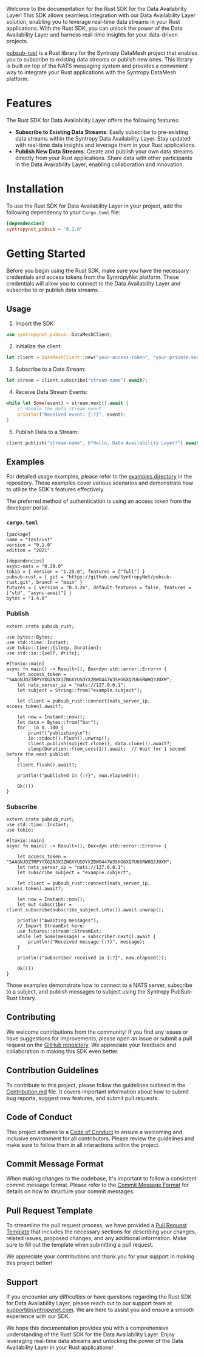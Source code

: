 Welcome to the documentation for the Rust SDK for the Data Availability Layer! This SDK allows seamless integration with our Data Availability Layer solution, enabling you to leverage real-time data streams in your Rust applications. With the Rust SDK, you can unlock the power of the Data Availability Layer and harness real-time insights for your data-driven projects.

[pubsub-rust](https://github.com/SyntropyNet/pubsub-rust) is a Rust library for the Syntropy DataMesh project that enables you to subscribe to existing data streams or publish new ones. This library is built on top of the NATS messaging system and provides a convenient way to integrate your Rust applications with the Syntropy DataMesh platform.

# Features

The Rust SDK for Data Availability Layer offers the following features:

- **Subscribe to Existing Data Streams**: Easily subscribe to pre-existing data streams within the Syntropy Data Availability Layer. Stay updated with real-time data insights and leverage them in your Rust applications.
- **Publish New Data Streams**: Create and publish your own data streams directly from your Rust applications. Share data with other participants in the Data Availability Layer, enabling collaboration and innovation.

# Installation

To use the Rust SDK for Data Availability Layer in your project, add the following dependency to your `Cargo.toml` file:

```toml
[dependencies]
syntropynet_pubsub = "0.1.0"
```

# Getting Started

Before you begin using the Rust SDK, make sure you have the necessary credentials and access tokens from the SyntropyNet platform. These credentials will allow you to connect to the Data Availability Layer and subscribe to or publish data streams.

## Usage

1. Import the SDK:

```rust
use syntropynet_pubsub::DataMeshClient;
```

2. Initialize the client:

```rust
let client = DataMeshClient::new("your-access-token", "your-private-key");
```

3. Subscribe to a Data Stream:

```rust
let stream = client.subscribe("stream-name").await?;
```

4. Receive Data Stream Events:

```rust
while let Some(event) = stream.next().await {
    // Handle the data stream event
    println!("Received event: {:?}", event);
}
```

5. Publish Data to a Stream:

```rust
client.publish("stream-name", b"Hello, Data Availability Layer!").await?;
```

## Examples

For detailed usage examples, please refer to the [examples directory](https://github.com/SyntropyNet/pubsub-rust/examples) in the repository. These examples cover various scenarios and demonstrate how to utilize the SDK's features effectively.

The preferred method of authentication is using an access token from the developer portal.

### `cargo.toml`

```Text TOML
[package]
name = "testrust"
version = "0.1.0"
edition = "2021"

[dependencies]
async-nats = "0.29.0"
tokio = { version = "1.25.0", features = ["full"] }
pubsub-rust = { git = "https://github.com/SyntropyNet/pubsub-rust.git", branch = "main" }
futures = { version = "0.3.26", default-features = false, features = ["std", "async-await"] }
bytes = "1.4.0"
```

### Publish

```Text Rust
extern crate pubsub_rust;

use bytes::Bytes;
use std::time::Instant;
use tokio::time::{sleep, Duration};
use std::io::{self, Write};

#[tokio::main]
async fn main() -> Result<(), Box<dyn std::error::Error>> {
    let access_token = "SAAGNJOZTRPYYXG2NJX3ZNGXYUSDYX2BWO447W3SHG6XQ7U66RWHQ3JUXM";
    let nats_server_ip = "nats://127.0.0.1";
    let subject = String::from("example.subject");

    let client = pubsub_rust::connect(nats_server_ip, access_token).await?;

    let now = Instant::now();
    let data = Bytes::from("bar");
    for _ in 0..100 {
        print!("publishing\n");
        io::stdout().flush().unwrap();
        client.publish(subject.clone(), data.clone()).await?;
        sleep(Duration::from_secs(1)).await;  // Wait for 1 second before the next publish
    }
    client.flush().await?;

    println!("published in {:?}", now.elapsed());

    Ok(())
}
```

### Subscribe

```Text Rust
extern crate pubsub_rust;
use std::time::Instant;
use tokio;

#[tokio::main]
async fn main() -> Result<(), Box<dyn std::error::Error>> {

    let access_token = "SAAGNJOZTRPYYXG2NJX3ZNGXYUSDYX2BWO447W3SHG6XQ7U66RWHQ3JUXM";
    let nats_server_ip = "nats://127.0.0.1";
    let subscribe_subject = "example.subject";

    let client = pubsub_rust::connect(nats_server_ip, access_token).await?;

    let now = Instant::now();
    let mut subscriber = client.subscribe(subscribe_subject.into()).await.unwrap();

    println!("Awaiting messages");
    // Import StreamExt here:
    use futures::stream::StreamExt;
    while let Some(message) = subscriber.next().await {
        println!("Received message {:?}", message);
    }

    println!("subscriber received in {:?}", now.elapsed());

    Ok(())
}
```

Those examples demonstrate how to connect to a NATS server, subscribe to a subject, and publish messages to subject using the Syntropy PubSub-Rust library.

## Contributing

We welcome contributions from the community! If you find any issues or have suggestions for improvements, please open an issue or submit a pull request on the [GitHub repository](https://github.com/SyntropyNet/pubsub-rust). We appreciate your feedback and collaboration in making this SDK even better. 

## Contribution Guidelines

To contribute to this project, please follow the guidelines outlined in the [Contribution.md](CONTRIBUTING.md) file. It covers important information about how to submit bug reports, suggest new features, and submit pull requests.

## Code of Conduct
This project adheres to a [Code of Conduct](CODE_OF_CONDUCT.md) to ensure a welcoming and inclusive environment for all contributors. Please review the guidelines and make sure to follow them in all interactions within the project.

## Commit Message Format
When making changes to the codebase, it's important to follow a consistent commit message format. Please refer to the [Commit Message Format](commit-template.md) for details on how to structure your commit messages.

## Pull Request Template
To streamline the pull request process, we have provided a [Pull Request Template](pull-request-template.md) that includes the necessary sections for describing your changes, related issues, proposed changes, and any additional information. Make sure to fill out the template when submitting a pull request.

We appreciate your contributions and thank you for your support in making this project better!

## Support

If you encounter any difficulties or have questions regarding the Rust SDK for Data Availability Layer, please reach out to our support team at support@syntropynet.com. We are here to assist you and ensure a smooth experience with our SDK.

We hope this documentation provides you with a comprehensive understanding of the Rust SDK for the Data Availability Layer. Enjoy leveraging real-time data streams and unlocking the power of the Data Availability Layer in your Rust applications!